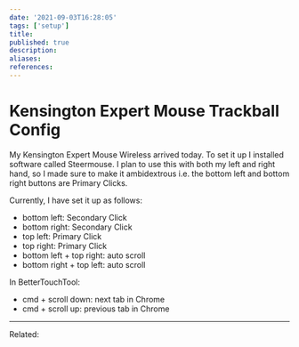 ```yaml
---
date: '2021-09-03T16:28:05'
tags: ['setup']
title: 
published: true
description:
aliases:
references:
---
```


# Kensington Expert Mouse Trackball Config

My Kensington Expert Mouse Wireless arrived today. To set it up I installed software called Steermouse. I plan to use this with both my left and right hand, so I made sure to make it ambidextrous i.e. the bottom left and bottom right buttons are Primary Clicks. 

Currently, I have set it up as follows:
- bottom left: Secondary Click
- bottom right: Secondary Click
- top left: Primary Click
- top right: Primary Click
- bottom left + top right: auto scroll
- bottom right + top left: auto scroll

In BetterTouchTool:
- cmd + scroll down: next tab in Chrome
- cmd + scroll up: previous tab in Chrome

---
Related: 